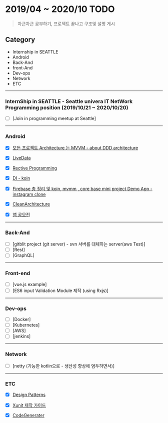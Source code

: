 # 2019/04 ~ 2020/10 TODO
> 차근차근 공부하기, 프로젝트 끝나고 구조및 설명 게시
## Category 

* Internship in SEATTLE
* Android
* Back-And
* front-And
* Dev-ops
* Network
* ETC

<hr/>

### InternShip in SEATTLE - Seattle univera IT NetWork Programming position  (2019/10/21 ~ 2020/10/20)

- [ ] [Join in programming meetup at Seattle]

<hr/>

### Android
- [x] [모든 프로젝트 Architecture 는 MVVM - about DDD architecture](https://github.com/chl8263/TDD-MVVM)

- [x] [LiveData](https://github.com/chl8263/MVVM_LiveData)

- [x] [Rective Programming](https://github.com/chl8263/GyunStagram)

- [x] [DI - koin](https://github.com/chl8263/MVVM_LiveData)

- [x] [Firebase 총 정리 및 koin, mvmm , core base mini project Demo App - instagram clone](https://github.com/chl8263/GyunStagram)

- [x] [CleanArchitecture](https://github.com/chl8263/Android_CleanArchitecture)

- [x] [앱 공모전](https://github.com/chl8263/WithPet)

<hr/>

### Back-And    
- [ ] [gitblit project (git server) - svn 서버를 대체하는 server(aws Test)]
- [ ] [Rest]
- [ ] [GraphQL]

<hr/>

### Front-end
- [ ] [vue.js example]
- [ ] [ES6 input Validation Module 제작  (using Rxjs)]

<hr/>

### Dev-ops
- [ ] [Docker]
- [ ] [Kubernetes]
- [ ] [AWS]
- [ ] [jenkins]

<hr/>

### Network
- [ ] [netty (가능한 kotlin으로 - 생산성 향상에 염두하면서)]

<hr/>


### ETC

- [x] [Design Patterns](https://github.com/chl8263/DesignPatterns)

- [x] [Xunit 제작 가이드](https://github.com/chl8263/Xunit)

- [x] [CodeGenerater](https://github.com/chl8263/CodeGenerater)

